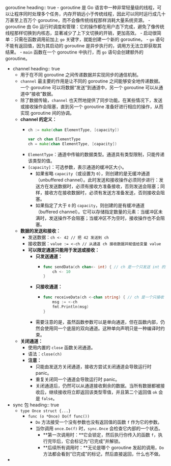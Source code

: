goroutine
heading:: true
	- goroutine 是 Go 语言中一种非常轻量级的线程，可以让程序同时处理多个任务，内存开销远小于传统线程，因此可以同时运行成几十万甚至上百万个 goroutine，而不会像传统线程那样消耗大量系统资源。
	- goroutine 由 Go 运行时调度和管理：它的操作都在用户态下完成，避免了像传统线程那样切换到内核态，显著减少了上下文切换的开销，更加高效。
	- 启动很简单：只需在函数调用前加上 `go` 关键字，就能创建一个新的 goroutine。
	- `go` 语句不能有返回值，因为其启动的 goroutine 是异步执行的，调用方无法立即获取其结果。
	- `main` 函数在一个 goroutine 中执行，而 `go` 语句会创建额外的 goroutine。
- channel
  heading:: true
	- 用于在不同 goroutine 之间传递数据并实现同步的通信机制。
	- `channel` 最主要的作用是让不同的 goroutine 之间能够安全地传递数据。一个 goroutine 可以将数据“发送”到通道中，另一个 goroutine 可以从通道中“接收”数据。
	- 除了数据传输，`channel` 也天然地提供了同步功能。在某些情况下，发送或接收操作会阻塞，直到另一个 goroutine 准备好进行相应的操作，从而实现 goroutine 间的协调。
	- **channel 的定义：**
		- ```go
		  ch := make(chan ElementType, [capacity])
		  
		  var ch chan ElementType
		  ch = make(chan ElementType, [capacity])
		  ```
		- `ElementType`：通道中传输的数据类型。通道具有类型限制，只能传递该类型的值。
		- `[capacity]`：可选参数，表示通道的缓冲区大小。
			- 如果省略 `capacity`（或设置为 `0`），则创建的是无缓冲通道（unbuffered channel）。此时发送和接收操作必须同步进行：发送方在发送数据时，必须有接收方准备接收，否则发送会阻塞；同样，接收方在接收数据时，必须有发送方准备发送，否则接收会阻塞。
			- 如果指定了大于 `0` 的 `capacity`，则创建的是有缓冲通道（buffered channel）。它可以存储指定数量的元素：当缓冲区未满时，发送操作不会阻塞；当缓冲区不为空时，接收操作也不会阻塞。
	- **数据的发送和接收：**
		- 发送数据：`ch <- 42 // 把 42 发送到 ch`
		- 接收数据：`value := <-ch // 从通道 ch 接收数据并赋值给变量 value`
		- **可以限定通道只能用于发送或接收：**
			- **只发送通道：**
				- ```go
				  func sendData(ch chan<- int) { // ch 是一个只发送 int 的通道
				      ch <- 10
				  }
				  ```
			- **只接收通道：**
				- ```go
				  func receiveData(ch <-chan string) { // ch 是一个只接收 string 的通道
				      msg := <-ch
				      fmt.Println(msg)
				  }
				  ```
			- 需要注意的是，虽然函数参数可以是单向通道，但在函数内部，仍然会使用同一个底层的双向通道。这种单向声明只是一种编译时约束。
	- **关闭通道：**
		- 使用内置的 `close` 函数关闭通道。
		- 语法：`close(ch)`
		- **注意：**
			- 只能由发送方关闭通道，接收方尝试关闭通道会导致运行时 panic。
			- 重复关闭同一个通道会导致运行时 panic。
			- 关闭通道后，仍然可以从通道接收剩余的数据。当所有数据都被接收后，继续接收将立即返回该类型零值，并且第二个返回值 `ok` 会是 `false`。
- sync 包
  heading:: true
	- `type Once struct {...}`
		- `func (o *Once) Do(f func())`
			- `Do` 方法接受一个没有参数也没有返回值的函数 `f` 作为它的参数。
			- 当你调用 `once.Do(f)` 时，`sync.Once` 会检查它内部的一个状态。
				- **第一次调用时：**它会锁定，然后执行你传入的函数 `f`，执行完毕后，它会标记为“已完成”并解锁。
				- **后续所有调用时：**无论是哪个 goroutine 发起的调用，`Do` 方法都会看到“已完成”的标记，然后直接返回，什么也不做。
-
